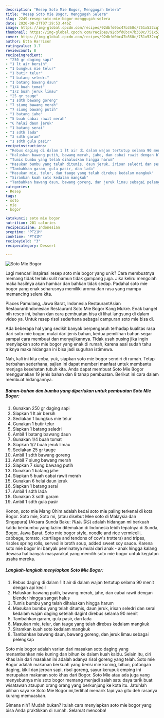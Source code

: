 ```yaml
---
description: "Resep Soto Mie Bogor, Menggugah Selera"
title: "Resep Soto Mie Bogor, Menggugah Selera"
slug: 2249-resep-soto-mie-bogor-menggugah-selera
date: 2020-08-27T07:29:53.445Z
image: https://img-global.cpcdn.com/recipes/92dbfd0bc47b360c/751x532cq70/soto-mie-bogor-foto-resep-utama.jpg
thumbnail: https://img-global.cpcdn.com/recipes/92dbfd0bc47b360c/751x532cq70/soto-mie-bogor-foto-resep-utama.jpg
cover: https://img-global.cpcdn.com/recipes/92dbfd0bc47b360c/751x532cq70/soto-mie-bogor-foto-resep-utama.jpg
author: Etta Harrison
ratingvalue: 3.7
reviewcount: 8
recipeingredient:
- "250 gr daging sapi"
- "1 lt air bersih"
- "1 bungkus mie telur"
- "1 butir telur"
- "1 batang seledri"
- "1 batang bawang daun"
- "1/4 buah tomat"
- "1/2 buah jeruk limau"
- "25 gr tauge"
- "1 sdth bawang goreng"
- "7 siung bawang merah"
- "7 siung bawang putih"
- "1 batang jahe"
- "5 buah cabai rawit merah"
- "6 helai daun jeruk"
- "1 batang serai"
- "1 sdth lada"
- "3 sdth garam"
- "1 sdth gula pasir"
recipeinstructions:
- "Rebus daging di dalam 1 lt air di dalam wajan tertutup selama 90 menit dengan api kecil"
- "Haluskan bawang putih, bawang merah, jahe, dan cabai rawit dengan blender hingga sangat halus"
- "Tumis bumbu yang telah dihaluskan hingga harum"
- "Masukan bumbu yang telah ditumis, daun jeruk, irisan seledri dan serai kedalam wajan daging setelah dagint direbus selama 90 menit"
- "Tambahkan garam, gula pasir, dan lada"
- "Masukan mie, telur, dan tauge yang telah direbus kedalam mangkuk"
- "Siramkan kuah soto kedalam mangkuk"
- "Tambahkan bawang daun, bawang goreng, dan jeruk limau sebagai pelengkap"
categories:
- Resep
tags:
- soto
- mie
- bogor

katakunci: soto mie bogor 
nutrition: 201 calories
recipecuisine: Indonesian
preptime: "PT21M"
cooktime: "PT41M"
recipeyield: "3"
recipecategory: Dessert

---
```



![Soto Mie Bogor](https://img-global.cpcdn.com/recipes/92dbfd0bc47b360c/751x532cq70/soto-mie-bogor-foto-resep-utama.jpg)

Lagi mencari inspirasi resep soto mie bogor yang unik? Cara membuatnya memang tidak terlalu sulit namun tidak gampang juga. Jika keliru mengolah maka hasilnya akan hambar dan bahkan tidak sedap. Padahal soto mie bogor yang enak seharusnya memiliki aroma dan rasa yang mampu memancing selera kita.

Places Pamulang, Jawa Barat, Indonesia RestaurantAsian RestaurantIndonesian Restaurant Soto Mie Bogor Kang Mukre. Enak banget nih resep ini, bahan dan cara pembuatan bisa di lihat langsung di dalam video ya. Untuk resep risol sederhana sebagai campuran soto mie bisa di.

Ada beberapa hal yang sedikit banyak berpengaruh terhadap kualitas rasa dari soto mie bogor, mulai dari jenis bahan, kedua pemilihan bahan segar sampai cara membuat dan menyajikannya. Tidak usah pusing jika ingin menyiapkan soto mie bogor yang enak di rumah, karena asal sudah tahu triknya maka hidangan ini bisa jadi suguhan istimewa.


Nah, kali ini kita coba, yuk, siapkan soto mie bogor sendiri di rumah. Tetap berbahan sederhana, sajian ini dapat memberi manfaat untuk membantu menjaga kesehatan tubuh kita. Anda dapat membuat Soto Mie Bogor menggunakan 19 jenis bahan dan 8 tahap pembuatan. Berikut ini cara dalam membuat hidangannya.

<!--inarticleads1-->

##### Bahan-bahan dan bumbu yang diperlukan untuk pembuatan Soto Mie Bogor:

1. Gunakan 250 gr daging sapi
1. Siapkan 1 lt air bersih
1. Sediakan 1 bungkus mie telur
1. Gunakan 1 butir telur
1. Siapkan 1 batang seledri
1. Ambil 1 batang bawang daun
1. Gunakan 1/4 buah tomat
1. Siapkan 1/2 buah jeruk limau
1. Sediakan 25 gr tauge
1. Ambil 1 sdth bawang goreng
1. Ambil 7 siung bawang merah
1. Siapkan 7 siung bawang putih
1. Gunakan 1 batang jahe
1. Siapkan 5 buah cabai rawit merah
1. Gunakan 6 helai daun jeruk
1. Siapkan 1 batang serai
1. Ambil 1 sdth lada
1. Gunakan 3 sdth garam
1. Ambil 1 sdth gula pasir


Konon, soto mie Mang Ohim adalah kedai soto mie paling terkenal di kota Bogor. Soto mie, Soto mi, (atau disebut Mee soto di Malaysia dan Singapura) (Aksara Sunda Baku: ᮞᮧᮒᮧ ᮙᮤᮈ) adalah hidangan mi berkuah kaldu berbumbu yang lazim ditemukan di Indonesia lebih tepatnya di Sunda, Bogor, Jawa Barat. Soto mie bogor style, noodle and rice vermicelli, cabbage, tomato, (cartilage and tendons of cow&#39;s trotters) and tripes, risoles spring rolls, served in broth soup, added sweet soy sauce. Karena soto mie bogor ini banyak peminatnya mulai dari anak - anak hingga kalang dewasa hal banyak masyarakat yang memilih soto mie bogor untuk kegiatan usaha mereka. 

<!--inarticleads2-->

##### Langkah-langkah menyiapkan Soto Mie Bogor:

1. Rebus daging di dalam 1 lt air di dalam wajan tertutup selama 90 menit dengan api kecil
1. Haluskan bawang putih, bawang merah, jahe, dan cabai rawit dengan blender hingga sangat halus
1. Tumis bumbu yang telah dihaluskan hingga harum
1. Masukan bumbu yang telah ditumis, daun jeruk, irisan seledri dan serai kedalam wajan daging setelah dagint direbus selama 90 menit
1. Tambahkan garam, gula pasir, dan lada
1. Masukan mie, telur, dan tauge yang telah direbus kedalam mangkuk
1. Siramkan kuah soto kedalam mangkuk
1. Tambahkan bawang daun, bawang goreng, dan jeruk limau sebagai pelengkap


Soto mie bogor adalah varian dari masakan soto daging yang menambahkan mie kuning dan bihun ke dalam kuah kaldu. Selain itu, ciri khas lain dari masakan ini adalah adanya risol goreng yang telah. Soto mie Bogor adalah makanan berkuah yang berisi mie kuning, bihun, potongan daging, kikil dan jeroan sapi, risol goreng, sayur kerupuk emping ini merupakan makanan soto khas dari Bogor. Soto Mie atau ada juga yang menyebutnya mie soto bogor memang menjadi salah satu daya tarik buat wisatawan ataupun orang orang yang berkunjung ke kota itu. Jatuhlah pilihan saya ke Soto Mie Bogor ini,terlihat menarik tapi yaa gitu deh rasanya kurang memuaskan. 

Gimana nih? Mudah bukan? Itulah cara menyiapkan soto mie bogor yang bisa Anda praktikkan di rumah. Selamat mencoba!
